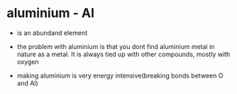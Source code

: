 # aluminium - Al

- is an abundand element

- the problem with aluminium is that you dont find aluminium metal in nature as
  a metal. It is always tied up with other compounds, mostly with oxygen 

- making aluminium is very energy intensive(breaking bonds between O and Al)

